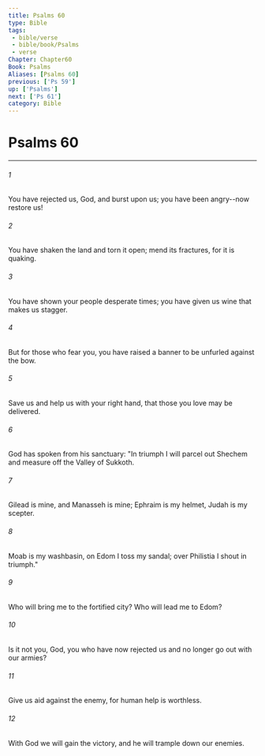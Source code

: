 ```yaml
---
title: Psalms 60
type: Bible
tags:
 - bible/verse
 - bible/book/Psalms
 - verse
Chapter: Chapter60
Book: Psalms
Aliases: [Psalms 60]
previous: ['Ps 59']
up: ['Psalms']
next: ['Ps 61']
category: Bible
---
```

# Psalms 60

***


###### 1 
You have rejected us, God, and burst upon us; you have been angry--now restore us! 

###### 2 
You have shaken the land and torn it open; mend its fractures, for it is quaking. 

###### 3 
You have shown your people desperate times; you have given us wine that makes us stagger. 

###### 4 
But for those who fear you, you have raised a banner to be unfurled against the bow. 

###### 5 
Save us and help us with your right hand, that those you love may be delivered. 

###### 6 
God has spoken from his sanctuary: "In triumph I will parcel out Shechem and measure off the Valley of Sukkoth. 

###### 7 
Gilead is mine, and Manasseh is mine; Ephraim is my helmet, Judah is my scepter. 

###### 8 
Moab is my washbasin, on Edom I toss my sandal; over Philistia I shout in triumph." 

###### 9 
Who will bring me to the fortified city? Who will lead me to Edom? 

###### 10 
Is it not you, God, you who have now rejected us and no longer go out with our armies? 

###### 11 
Give us aid against the enemy, for human help is worthless. 

###### 12 
With God we will gain the victory, and he will trample down our enemies. 
